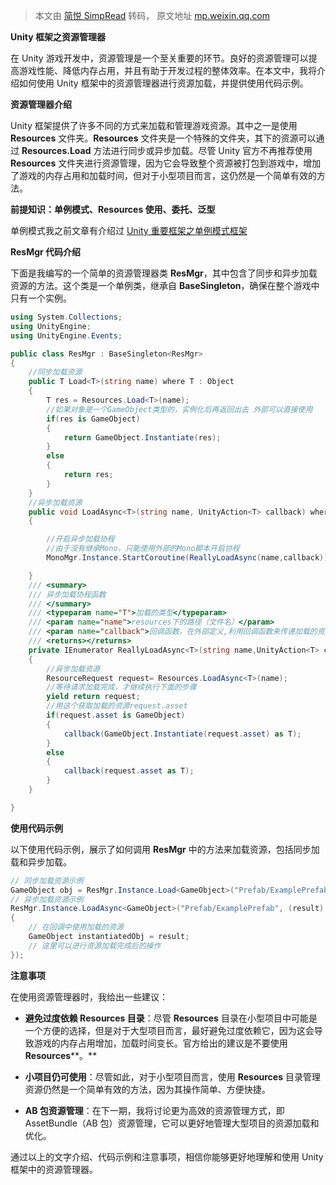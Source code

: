 > 本文由 [简悦 SimpRead](http://ksria.com/simpread/) 转码， 原文地址 [mp.weixin.qq.com](https://mp.weixin.qq.com/s/JC3NSUZh7qZ9n1DAaaTJPg)

**Unity 框架之资源管理器**

在 Unity 游戏开发中，资源管理是一个至关重要的环节。良好的资源管理可以提高游戏性能、降低内存占用，并且有助于开发过程的整体效率。在本文中，我将介绍如何使用 Unity 框架中的资源管理器进行资源加载，并提供使用代码示例。

**资源管理器介绍**

Unity 框架提供了许多不同的方式来加载和管理游戏资源。其中之一是使用 **Resources** 文件夹。**Resources** 文件夹是一个特殊的文件夹，其下的资源可以通过 **Resources.Load** 方法进行同步或异步加载。尽管 Unity 官方不再推荐使用 **Resources** 文件夹进行资源管理，因为它会导致整个资源被打包到游戏中，增加了游戏的内存占用和加载时间，但对于小型项目而言，这仍然是一个简单有效的方法。

**前提知识：单例模式、Resources 使用、委托、泛型**

单例模式我之前文章有介绍过 [Unity 重要框架之单例模式框架](http://mp.weixin.qq.com/s?__biz=Mzg2MjUzMzcyOA==&mid=2247484067&idx=1&sn=c48d8782ec03236fcccc17f00c67bc0a&chksm=ce0723acf970aaba56ea34782f8d8c68f04ca18e045796e4d97724b680272d981d3a0d7f4170&scene=21#wechat_redirect)  

**ResMgr 代码介绍**

下面是我编写的一个简单的资源管理器类 **ResMgr**，其中包含了同步和异步加载资源的方法。这个类是一个单例类，继承自 **BaseSingleton**，确保在整个游戏中只有一个实例。

```c#
using System.Collections;
using UnityEngine;
using UnityEngine.Events;

public class ResMgr : BaseSingleton<ResMgr>
{
    //同步加载资源
    public T Load<T>(string name) where T : Object
    {
        T res = Resources.Load<T>(name);
        //如果对象是一个GameObject类型的，实例化后再返回出去 外部可以直接使用
        if(res is GameObject)
        {
            return GameObject.Instantiate(res);
        }
        else
        {
            return res;
        }
    }
    //异步加载资源
    public void LoadAsync<T>(string name, UnityAction<T> callback) where T : Object
    {

        //开启异步加载协程
        //由于没有继承Mono，只能使用外部的Mono脚本开启协程
        MonoMgr.Instance.StartCoroutine(ReallyLoadAsync(name,callback));

    }
    /// <summary>
    /// 异步加载协程函数
    /// </summary>
    /// <typeparam name="T">加载的类型</typeparam>
    /// <param name="name">resources下的路径（文件名）</param>
    /// <param name="callback">回调函数，在外部定义,利用回调函数来传递加载的资源</param>
    /// <returns></returns>
    private IEnumerator ReallyLoadAsync<T>(string name,UnityAction<T> callback) where T : Object
    {
        //异步加载资源
        ResourceRequest request= Resources.LoadAsync<T>(name);
        //等待请求加载完成，才继续执行下面的步骤
        yield return request;
        //用这个获取加载的资源request.asset
        if(request.asset is GameObject)
        {
            callback(GameObject.Instantiate(request.asset) as T);
        }
        else
        {
            callback(request.asset as T);
        }
    }

}
```

**使用代码示例**

以下使用代码示例，展示了如何调用 **ResMgr** 中的方法来加载资源，包括同步加载和异步加载。

```c#
// 同步加载资源示例
GameObject obj = ResMgr.Instance.Load<GameObject>("Prefab/ExamplePrefab");
// 异步加载资源示例
ResMgr.Instance.LoadAsync<GameObject>("Prefab/ExamplePrefab", (result) =>
{
    // 在回调中使用加载的资源
    GameObject instantiatedObj = result;
    // 这里可以进行资源加载完成后的操作
});
```

**注意事项**

在使用资源管理器时，我给出一些建议：

*   **避免过度依赖 Resources 目录**：尽管 **Resources** 目录在小型项目中可能是一个方便的选择，但是对于大型项目而言，最好避免过度依赖它，因为这会导致游戏的内存占用增加，加载时间变长。官方给出的建议是不要使用 **Resources****。**
    
*   **小项目仍可使用**：尽管如此，对于小型项目而言，使用 **Resources** 目录管理资源仍然是一个简单有效的方法，因为其操作简单、方便快捷。
    
*   **AB 包资源管理**：在下一期，我将讨论更为高效的资源管理方式，即 AssetBundle（AB 包）资源管理，它可以更好地管理大型项目的资源加载和优化。
    

通过以上的文字介绍、代码示例和注意事项，相信你能够更好地理解和使用 Unity 框架中的资源管理器。
